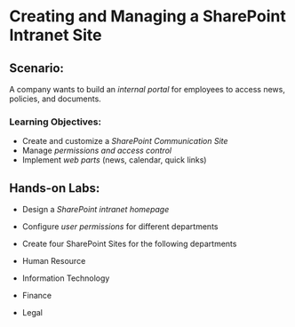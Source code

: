 # Creating and Managing a SharePoint Intranet Site
## Scenario:
A company wants to build an *internal portal* for employees to access news, policies, and documents.  

### Learning Objectives:
- Create and customize a *SharePoint Communication Site*  
- Manage *permissions and access control*  
- Implement *web parts* (news, calendar, quick links)  

## Hands-on Labs:
- Design a *SharePoint intranet homepage*  
- Configure *user permissions* for different departments  

- Create four SharePoint Sites for the following departments
- Human Resource
- Information Technology
- Finance
- Legal 
